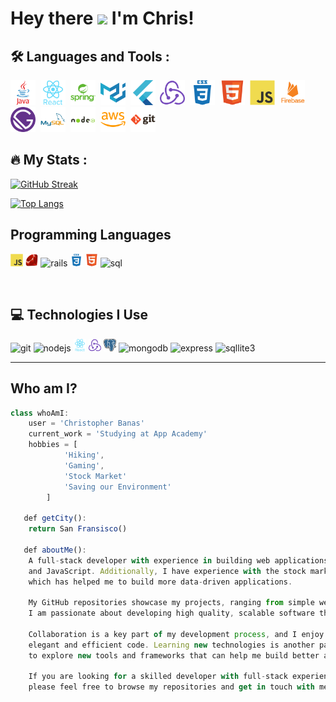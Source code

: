 <h1>
  Hey there
  <img src="https://media.giphy.com/media/hvRJCLFzcasrR4ia7z/giphy.gif" width="30px"/>
  I'm Chris!
</h1>

## :hammer_and_wrench: Languages and Tools :
<div>
  <img src="https://github.com/devicons/devicon/blob/master/icons/java/java-original-wordmark.svg" title="Java" alt="Java" width="40" height="40"/>&nbsp;
  <img src="https://github.com/devicons/devicon/blob/master/icons/react/react-original-wordmark.svg" title="React" alt="React" width="40" height="40"/>&nbsp;
  <img src="https://github.com/devicons/devicon/blob/master/icons/spring/spring-original-wordmark.svg" title="Spring" alt="Spring" width="40" height="40"/>&nbsp;
  <img src="https://github.com/devicons/devicon/blob/master/icons/materialui/materialui-original.svg" title="Material UI" alt="Material UI" width="40" height="40"/>&nbsp;
  <img src="https://github.com/devicons/devicon/blob/master/icons/flutter/flutter-original.svg" title="Flutter" alt="Flutter" width="40" height="40"/>&nbsp;
  <img src="https://github.com/devicons/devicon/blob/master/icons/redux/redux-original.svg" title="Redux" alt="Redux " width="40" height="40"/>&nbsp;
  <img src="https://github.com/devicons/devicon/blob/master/icons/css3/css3-plain-wordmark.svg"  title="CSS3" alt="CSS" width="40" height="40"/>&nbsp;
  <img src="https://github.com/devicons/devicon/blob/master/icons/html5/html5-original.svg" title="HTML5" alt="HTML" width="40" height="40"/>&nbsp;
  <img src="https://github.com/devicons/devicon/blob/master/icons/javascript/javascript-original.svg" title="JavaScript" alt="JavaScript" width="40" height="40"/>&nbsp;
  <img src="https://github.com/devicons/devicon/blob/master/icons/firebase/firebase-plain-wordmark.svg" title="Firebase" alt="Firebase" width="40" height="40"/>&nbsp;
  <img src="https://github.com/devicons/devicon/blob/master/icons/gatsby/gatsby-original.svg" title="Gatsby"  alt="Gatsby" width="40" height="40"/>&nbsp;
  <img src="https://github.com/devicons/devicon/blob/master/icons/mysql/mysql-original-wordmark.svg" title="MySQL"  alt="MySQL" width="40" height="40"/>&nbsp;
  <img src="https://github.com/devicons/devicon/blob/master/icons/nodejs/nodejs-original-wordmark.svg" title="NodeJS" alt="NodeJS" width="40" height="40"/>&nbsp;
  <img src="https://github.com/devicons/devicon/blob/master/icons/amazonwebservices/amazonwebservices-plain-wordmark.svg" title="AWS" alt="AWS" width="40" height="40"/>&nbsp;
  <img src="https://github.com/devicons/devicon/blob/master/icons/git/git-original-wordmark.svg" title="Git" **alt="Git" width="40" height="40"/>
</div>

## :fire: My Stats :

[![GitHub Streak](http://github-readme-streak-stats.herokuapp.com?user=chrisbanas&theme=dark&background=000000)](https://git.io/streak-stats)

[![Top Langs](https://github-readme-stats.vercel.app/api/top-langs/?username=chrisbanas&layout=compact&theme=vision-friendly-dark)](https://github.com/anuraghazra/github-readme-stats)

## Programming Languages

<img title="Javascript" alt="javascript" src="https://github.com/devicons/devicon/raw/master/icons/javascript/javascript-original.svg"  width="4%" height="4%"> <img title="Ruby" alt="ruby" src="https://github.com/devicons/devicon/raw/master/icons/ruby/ruby-original.svg"  width="4%" height="4%">
<img title="Rails" alt="rails" src="https://camo.githubusercontent.com/3848b05c57bc263147c21902c7ce532ae7bc5f485450c26f79a6d77580f703f6/68747470733a2f2f63646e2e6a7364656c6976722e6e65742f67682f64657669636f6e732f64657669636f6e2f69636f6e732f7261696c732f7261696c732d706c61696e2e737667"  width="4%" height="4%">
<img title="CSS" alt="css" src="https://github.com/devicons/devicon/raw/master/icons/css3/css3-plain-wordmark.svg"  width="4%" height="4%">
<img title="HTML" alt="html" src="https://github.com/devicons/devicon/raw/master/icons/html5/html5-original.svg"  width="4%" height="4%">
<img title="SQL" alt="sql" src="https://icon2.cleanpng.com/20171221/pkw/database-free-download-png-5a3c4268919c92.9648820315138986005964.jpg"  width="4%" height="4%">




<br/>

## 💻 Technologies I Use

<img title="Git" alt="git" src="https://github.com/MarikIshtar007/MarikIshtar007/raw/master/images/git.svg"  width="4%" height="4%"> <img title="NodeJS" alt="nodejs" src="https://github.com/MarikIshtar007/MarikIshtar007/raw/master/images/nodejs.svg"  width="4%" height="4%">
<img title="React" alt="react" src="https://github.com/devicons/devicon/raw/master/icons/react/react-original-wordmark.svg"  width="4%" height="4%">
<img title="Redux" alt="redux" src="https://github.com/devicons/devicon/raw/master/icons/redux/redux-original.svg"  width="4%" height="4%">
<img title="PosgreSQL" alt="posgreSQL" src="https://raw.githubusercontent.com/github/explore/80688e429a7d4ef2fca1e82350fe8e3517d3494d/topics/postgresql/postgresql.png"  width="4%" height="4%">
<img title="MongoDB" alt="mongodb" src="https://camo.githubusercontent.com/7c2f6c198780a56de18afde538d2856e4e197ef4df3aa77c6dd1799b01289959/68747470733a2f2f63646e2e6a7364656c6976722e6e65742f67682f64657669636f6e732f64657669636f6e2f69636f6e732f6d6f6e676f64622f6d6f6e676f64622d706c61696e2d776f72646d61726b2e737667"  width="4%" height="4%">
<img title="Express" alt="express" src="https://camo.githubusercontent.com/40756575fc2fd74b1883ea0cc5c2a49aa7048ab58286f43a121109d69a9ea160/68747470733a2f2f63646e2e6a7364656c6976722e6e65742f67682f64657669636f6e732f64657669636f6e2f69636f6e732f657870726573732f657870726573732d6f726967696e616c2e737667"  width="4%" height="4%">
<img title="SQLlite3" alt="sqllite3" src="https://upload.wikimedia.org/wikipedia/commons/thumb/9/97/Sqlite-square-icon.svg/1200px-Sqlite-square-icon.svg.png"  width="4%" height="4%">

-------------------------

## Who am I?

```js
class whoAmI:
	user = 'Christopher Banas'
   	current_work = 'Studying at App Academy'
   	hobbies = [
   			'Hiking',
   			'Gaming',
   			'Stock Market'
   			'Saving our Environment'
   		]

   def getCity():
   	return San Fransisco()

   def aboutMe():
	A full-stack developer with experience in building web applications using Ruby on Rails, SQL, CSS, HTML, React, Redux, 
	and JavaScript. Additionally, I have experience with the stock market and financial analysis, 
	which has helped me to build more data-driven applications.

	My GitHub repositories showcase my projects, ranging from simple web applications to complex, data-intensive systems. 
	I am passionate about developing high quality, scalable software that can solve real-world problems.

	Collaboration is a key part of my development process, and I enjoy working with other developers to create 
	elegant and efficient code. Learning new technologies is another passion of mine, and I am always eager 
	to explore new tools and frameworks that can help me build better applications.

	If you are looking for a skilled developer with full-stack experience and a background in financial analysis, 
	please feel free to browse my repositories and get in touch with me for any collaboration or project opportunities.
```
